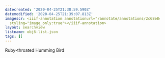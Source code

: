 ```yaml
---
datecreated: '2020-04-25T21:38:59.590Z'
datemodified: '2020-04-25T21:39:07.813Z'
imagescr: <iiif-annotation annotationurl="/annotate/annotations/2c68e8cc-873d-11ea-83cb-5254008afee6.json"
  styling="image_only:true"></iiif-annotation>
layout: searchview
listname: obj6-list.json
tags: []
---
```

Ruby-throated Humming Bird